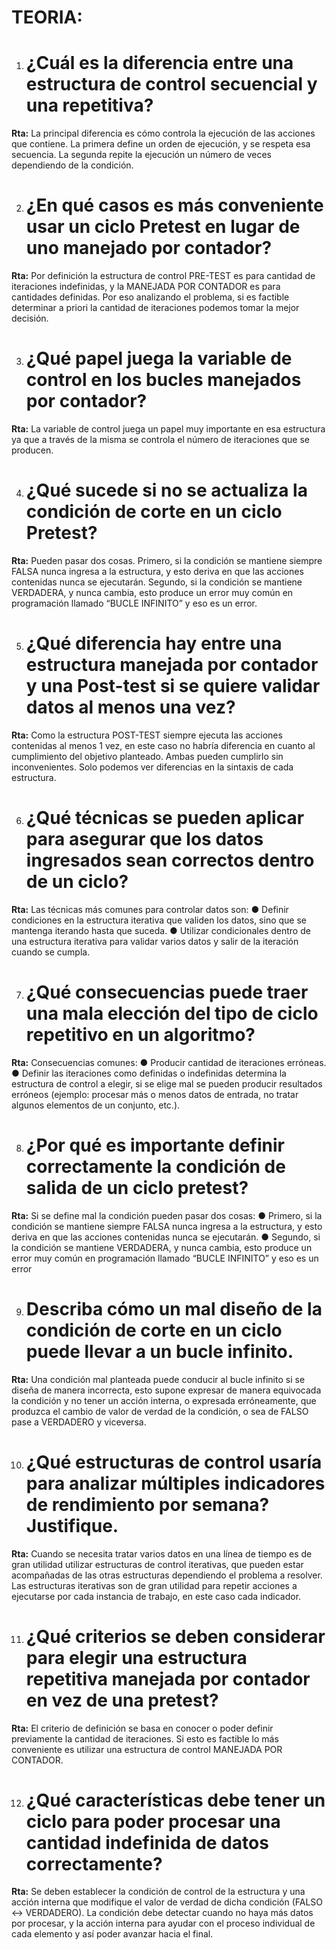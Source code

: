 # TEORIA:
1. # ¿Cuál es la diferencia entre una estructura de control secuencial y una repetitiva?
**Rta:**
La principal diferencia es cómo controla la ejecución de las acciones que contiene. La primera define un orden de ejecución, y se respeta esa secuencia. La segunda repite la ejecución un número de veces dependiendo de la condición.

2. # ¿En qué casos es más conveniente usar un ciclo Pretest en lugar de uno manejado por contador?
**Rta:**
Por definición la estructura de control PRE-TEST es para cantidad de iteraciones indefinidas, y la MANEJADA POR CONTADOR es para cantidades definidas. Por eso analizando el problema, si es factible determinar a priori la cantidad de iteraciones podemos tomar la mejor decisión.

3. # ¿Qué papel juega la variable de control en los bucles manejados por contador?
**Rta:**
La variable de control juega un papel muy importante en esa estructura ya
que a través de la misma se controla el número de iteraciones que se
producen.

4. # ¿Qué sucede si no se actualiza la condición de corte en un ciclo Pretest?
**Rta:**
Pueden pasar dos cosas. Primero, si la condición se mantiene siempre
FALSA nunca ingresa a la estructura, y esto deriva en que las acciones
contenidas nunca se ejecutarán. Segundo, si la condición se mantiene
VERDADERA, y nunca cambia, esto produce un error muy común en
programación llamado “BUCLE INFINITO” y eso es un error.

5. # ¿Qué diferencia hay entre una estructura manejada por contador y una Post-test si se quiere validar datos al menos una vez?
**Rta:**
Como la estructura POST-TEST siempre ejecuta las acciones contenidas al
menos 1 vez, en este caso no habría diferencia en cuanto al cumplimiento del
objetivo planteado. Ambas pueden cumplirlo sin inconvenientes. Solo
podemos ver diferencias en la sintaxis de cada estructura.

6. # ¿Qué técnicas se pueden aplicar para asegurar que los datos ingresados sean correctos dentro de un ciclo?
**Rta:**
Las técnicas más comunes para controlar datos son:
● Definir condiciones en la estructura iterativa que validen los datos, sino
que se mantenga iterando hasta que suceda.
● Utilizar condicionales dentro de una estructura iterativa para validar
varios datos y salir de la iteración cuando se cumpla.

7. # ¿Qué consecuencias puede traer una mala elección del tipo de ciclo repetitivo en un algoritmo?
**Rta:**
Consecuencias comunes:
● Producir cantidad de iteraciones erróneas.
● Definir las iteraciones como definidas o indefinidas determina la
estructura de control a elegir, si se elige mal se pueden producir
resultados erróneos (ejemplo: procesar más o menos datos de
entrada, no tratar algunos elementos de un conjunto, etc.).

8. # ¿Por qué es importante definir correctamente la condición de salida de un ciclo pretest?
**Rta:**
Si se define mal la condición pueden pasar dos cosas:
● Primero, si la condición se mantiene siempre FALSA nunca ingresa a
la estructura, y esto deriva en que las acciones contenidas nunca se
ejecutarán.
● Segundo, si la condición se mantiene VERDADERA, y nunca cambia,
esto produce un error muy común en programación llamado “BUCLE
INFINITO” y eso es un error

9. # Describa cómo un mal diseño de la condición de corte en un ciclo puede llevar a un bucle infinito.
**Rta:**
Una condición mal planteada puede conducir al bucle infinito si se diseña de
manera incorrecta, esto supone expresar de manera equivocada la condición
y no tener un acción interna, o expresada erróneamente, que produzca el
cambio de valor de verdad de la condición, o sea de FALSO pase a
VERDADERO y viceversa.

10. # ¿Qué estructuras de control usaría para analizar múltiples indicadores de rendimiento por semana? Justifique.
**Rta:**
Cuando se necesita tratar varios datos en una línea de tiempo es de gran
utilidad utilizar estructuras de control iterativas, que pueden estar
acompañadas de las otras estructuras dependiendo el problema a resolver.
Las estructuras iterativas son de gran utilidad para repetir acciones a
ejecutarse por cada instancia de trabajo, en este caso cada indicador.

11. # ¿Qué criterios se deben considerar para elegir una estructura repetitiva manejada por contador en vez de una pretest?
**Rta:**
El criterio de definición se basa en conocer o poder definir previamente la
cantidad de iteraciones. Si esto es factible lo más conveniente es utilizar una
estructura de control MANEJADA POR CONTADOR.

12. # ¿Qué características debe tener un ciclo para poder procesar una cantidad indefinida de datos correctamente?
**Rta:**
Se deben establecer la condición de control de la estructura y una acción
interna que modifique el valor de verdad de dicha condición (FALSO <->
VERDADERO). La condición debe detectar cuando no haya más datos por
procesar, y la acción interna para ayudar con el proceso individual de cada
elemento y así poder avanzar hacia el final.

